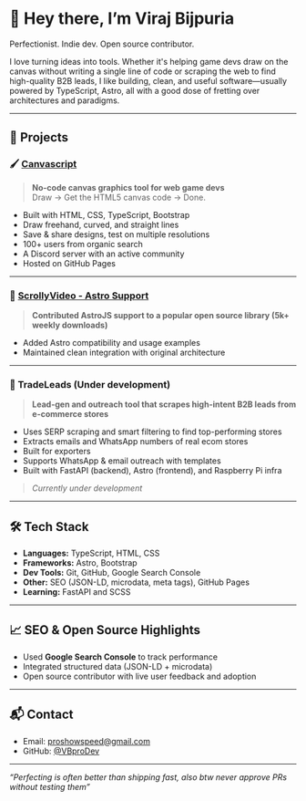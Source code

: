 <meta charset="UTF-8">
<meta name="viewport" content="width=device-width, initial-scale=1.0">
<meta name="description" content="Viraj Bijpuria – Web developer specializing in JAM stack, SEO, HTML Canvas, and frontend development. Open to collaboration and projects.">
<meta name="keywords" content="JAM stack, SEO, HTML, Canvas, JavaScript, TypeScript, Python, Bootstrap, frontend developer, web development, open source">
<meta name="author" content="Viraj Bijpuria">
<meta property="og:title" content="Viraj Bijpuria - Web Developer & JAM Stack Specialist">
<meta property="og:description" content="Frontend developer with expertise in SEO, HTML Canvas, JAM stack, and modern web development. Open to collaboration and projects.">
<meta property="og:url" content="https://github.com/VBproDev/">

# 👋 Hey there, I’m Viraj Bijpuria  
Perfectionist. Indie dev. Open source contributor.

I love turning ideas into tools. Whether it's helping game devs draw on the canvas without writing a single line of code or scraping the web to find high-quality B2B leads, I like building, clean, and useful software—usually powered by TypeScript, Astro, all with a good dose of fretting over architectures and paradigms.

---

## 🚀 Projects

### 🖌️ [Canvascript](https://github.com/VBproDev/Canvascript)  
> **No-code canvas graphics tool for web game devs**  
Draw → Get the HTML5 canvas code → Done.  
- Built with HTML, CSS, TypeScript, Bootstrap  
- Draw freehand, curved, and straight lines  
- Save & share designs, test on multiple resolutions  
- 100+ users from organic search
- A Discord server with an active community
- Hosted on GitHub Pages

---

### 🌌 [ScrollyVideo - Astro Support](https://github.com/dkaoster/scrolly-video)  
> **Contributed AstroJS support to a popular open source library (5k+ weekly downloads)**  
- Added Astro compatibility and usage examples  
- Maintained clean integration with original architecture

---

### 🤖 TradeLeads (Under development)  
> **Lead-gen and outreach tool that scrapes high-intent B2B leads from e-commerce stores**  
- Uses SERP scraping and smart filtering to find top-performing stores  
- Extracts emails and WhatsApp numbers of real ecom stores
- Built for exporters
- Supports WhatsApp & email outreach with templates  
- Built with FastAPI (backend), Astro (frontend), and Raspberry Pi infra  
> _Currently under development_

---

## 🛠️ Tech Stack

- **Languages:** TypeScript, HTML, CSS  
- **Frameworks:** Astro, Bootstrap  
- **Dev Tools:** Git, GitHub, Google Search Console  
- **Other:** SEO (JSON-LD, microdata, meta tags), GitHub Pages
- **Learning:** FastAPI and SCSS

---

## 📈 SEO & Open Source Highlights

- Used **Google Search Console** to track performance  
- Integrated structured data (JSON-LD + microdata)  
- Open source contributor with live user feedback and adoption

---

## 📬 Contact

- Email: [proshowspeed@gmail.com](mailto:proshowspeed@gmail.com)  
- GitHub: [@VBproDev](https://github.com/VBproDev)

---

_“Perfecting is often better than shipping fast, also btw never approve PRs without testing them”_
